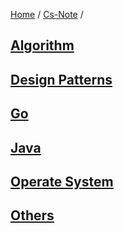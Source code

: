 [Home](https://mengxianbin.github.io) /
[Cs-Note](https://mengxianbin.github.io/cs-note) /

## [Algorithm](./algorithm)

## [Design Patterns](./design_patterns)

## [Go](./go)

## [Java](./java)

## [Operate System](./operate_system)

## [Others](./others)

